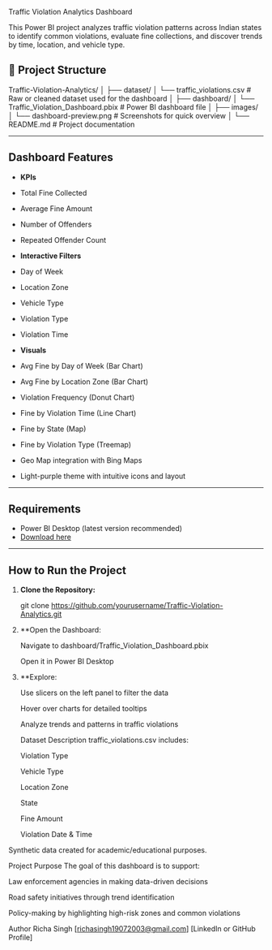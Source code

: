 Traffic Violation Analytics Dashboard

This Power BI project analyzes traffic violation patterns across Indian states to identify common violations, evaluate fine collections, and discover trends by time, location, and vehicle type.

## 📁 Project Structure

Traffic-Violation-Analytics/
│
├── dataset/
│ └── traffic_violations.csv # Raw or cleaned dataset used for the dashboard
│
├── dashboard/
│ └── Traffic_Violation_Dashboard.pbix # Power BI dashboard file
│
├── images/
│ └── dashboard-preview.png # Screenshots for quick overview
│
└──  README.md # Project documentation


---

##  Dashboard Features

-  **KPIs**
  - Total Fine Collected
  - Average Fine Amount
  - Number of Offenders
  - Repeated Offender Count

-  **Interactive Filters**
  - Day of Week
  - Location Zone
  - Vehicle Type
  - Violation Type
  - Violation Time

-   **Visuals**
  - Avg Fine by Day of Week (Bar Chart)
  - Avg Fine by Location Zone (Bar Chart)
  - Violation Frequency (Donut Chart)
  - Fine by Violation Time (Line Chart)
  - Fine by State (Map)
  - Fine by Violation Type (Treemap)

-  Geo Map integration with Bing Maps
-  Light-purple theme with intuitive icons and layout

---

##  Requirements

- Power BI Desktop (latest version recommended)
- [Download here](https://powerbi.microsoft.com/en-us/desktop/)

---

##  How to Run the Project

1. **Clone the Repository:**
   
   git clone https://github.com/yourusername/Traffic-Violation-Analytics.git

 2. **Open the Dashboard:

     Navigate to dashboard/Traffic_Violation_Dashboard.pbix

     Open it in Power BI Desktop

3. **Explore:

    Use slicers on the left panel to filter the data
    
    Hover over charts for detailed tooltips
    
    Analyze trends and patterns in traffic violations

   Dataset Description
     traffic_violations.csv includes:
     
     Violation Type
     
     Vehicle Type
     
     Location Zone
     
     State
     
     Fine Amount
     
     Violation Date & Time

  Synthetic data created for academic/educational purposes.

   Project Purpose
    The goal of this dashboard is to support:
      
   Law enforcement agencies in making data-driven decisions
      
   Road safety initiatives through trend identification
      
   Policy-making by highlighting high-risk zones and common violations

   Author
   Richa Singh
    [richasingh19072003@gmail.com]
    [LinkedIn or GitHub Profile]

